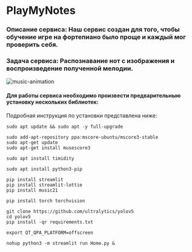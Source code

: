 # PlayMyNotes


### Описание сервиса: Наш сервис создан для того, чтобы обучение игре на фортепиано было проще и каждый мог проверить себя.
### Задача сервиса: Распознавание нот с изображения и воспроизведение полученной мелодии.

![music-animation](https://user-images.githubusercontent.com/70280347/233595267-cc3af450-c63a-4e01-a201-c9665f3aec53.gif)


#### Для работы сервиса необходимо произвести предварительныю установку нескольких библиотек:
Подробная инструкция по установки представлена ниже:

```
sudo apt update && sudo apt -y full-upgrade

sudo add-apt-repository ppa:mscore-ubuntu/mscore3-stable
sudo apt-get update
sudo apt-get install musescore3

sudo apt install timidity

sudo apt install python3-pip

pip install streamlit
pip install streamlit-lottie
pip install music21

pip install torch torchvision

git clone https://github.com/ultralytics/yolov5
cd yolov5
pip install -qr requirements.txt

export QT_QPA_PLATFORM=offscreen

nohup python3 -m streamlit run Home.py &
```

 
